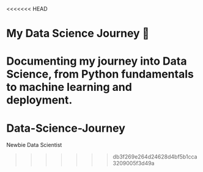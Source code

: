 <<<<<<< HEAD
# My Data Science Journey 🚀
Documenting my journey into Data Science, from Python fundamentals to machine learning and deployment.
=======
# Data-Science-Journey
Newbie Data Scientist
>>>>>>> db3f269e264d24628d4bf5b1cca3209005f3d49a
